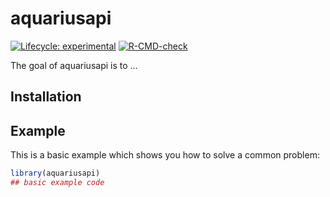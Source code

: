 
<!-- README.md is generated from README.Rmd. Please edit that file -->

# aquariusapi

<!-- badges: start -->

[![Lifecycle:
experimental](https://img.shields.io/badge/lifecycle-experimental-orange.svg)](https://lifecycle.r-lib.org/articles/stages.html#experimental)
[![R-CMD-check](https://github.com/poissonconsulting/aquariusapi/actions/workflows/R-CMD-check.yaml/badge.svg)](https://github.com/poissonconsulting/aquariusapi/actions/workflows/R-CMD-check.yaml)
<!-- badges: end -->

The goal of aquariusapi is to …

## Installation

## Example

This is a basic example which shows you how to solve a common problem:

``` r
library(aquariusapi)
## basic example code
```
